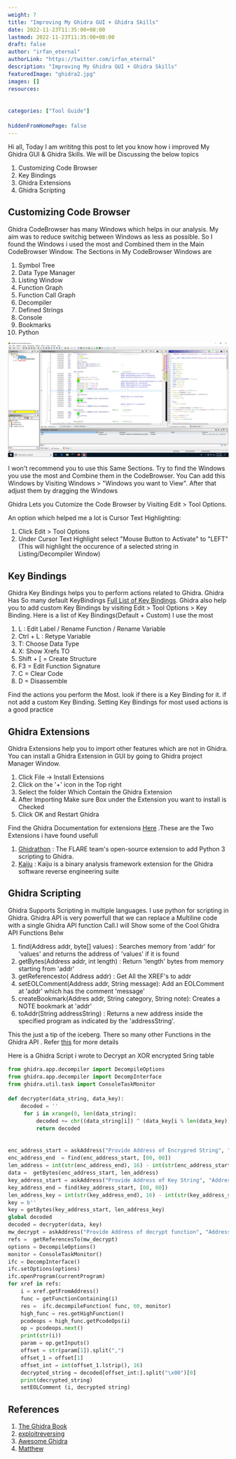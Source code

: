 ```yaml
---
weight: 7
title: "Improving My Ghidra GUI + Ghidra Skills"
date: 2022-11-23T11:35:00+08:00
lastmod: 2022-11-23T11:35:00+08:00
draft: false
author: "irfan_eternal"
authorLink: "https://twitter.com/irfan_eternal"
description: "Improving My Ghidra GUI + Ghidra Skills"
featuredImage: "ghidra2.jpg"
images: []
resources:


categories: ["Tool Guide"]

hiddenFromHomePage: false
---
```



Hi all, Today I am writitng this post to let you know how i improved  My Ghidra GUI & Ghidra Skills. We will be  Discussing the below topics

1) Customizing Code Browser
2) Key Bindings
3) Ghidra Extensions
4) Ghidra Scripting

## Customizing Code Browser

Ghidra CodeBrowser has many Windows which helps in our analysis. My aim was to reduce switchig between Windows as less as possible. So I found the Windows i used the most and Combined them in the Main CodeBrowser Window.
The Sections in My CodeBrowser Windows are

1) Symbol Tree
2) Data Type Manager
3) Listing Window
4) Function Graph
5) Function Call Graph
6) Decompiler
7) Defined Strings
8) Console
9) Bookmarks
10) Python

<img src="codeBrowser.png" alt="code Browser"/>

I won't recommend you to use this Same Sections. Try to find the Windows you use the most and Combine them in the CodeBrowser. You Can add this Windows by Visiting Windows > "Windows you want to View". After that adjust them by dragging the Windows

Ghidra Lets you Cutomize the Code Browser by Visiting Edit > Tool Options.


An option which helped me a lot is Cursor Text Highlighting: 
1) Click Edit > Tool Options 
2) Under  Cursor Text Highlight select "Mouse Button to Activate" to  "LEFT" (This will highlight the occurence of a selected string in Listing/Decompiler Window)

## Key Bindings

Ghidra Key Bindings helps you to perform actions related to Ghidra. Ghidra Has So many default KeyBindings [Full List of Key Bindings](https://ghidra-sre.org/CheatSheet.html). Ghidra also help you to add custom Key Bindings by visiting Edit > Tool Options > Key Binding.
Here is a list of Key Bindings(Default + Custom) I use the most
1) L : Edit Label / Rename Function / Rename Variable
2) Ctrl + L : Retype Variable
3) T: Choose Data Type
4) X: Show Xrefs TO
5) Shift + [ = Create Structure
6) F3 = Edit Function Signature
7) C = Clear Code
8) D = Disassemble

Find the actions you perform the Most. look if there is a Key Binding for it. if not add a custom Key Binding. Setting Key Bindings for most used actions is a good practice


## Ghidra Extensions

Ghidra Extensions help you to import other features which are not in Ghidra. You can install a Ghidra Extension in GUI by going to Ghidra project Manager Window.
1) Click File → Install Extensions 
2) Click on the '+' icon in the Top right 
3) Select the folder Which Contain the Ghidra Extension 
4) After Importing Make sure Box under the Extension you want to install is Checked 
5) Click OK and Restart Ghidra

Find the Ghidra Documentation for extensions [Here](https://ghidra-sre.org/InstallationGuide.html#Extensions) .These are the Two Extensions i have found usefull

1) [Ghidrathon](https://github.com/mandiant/Ghidrathon) : The FLARE team's open-source extension to add Python 3 scripting to Ghidra.
2) [Kaiju](https://github.com/certcc/kaiju) :  Kaiju is a binary analysis framework extension for the Ghidra software reverse engineering suite

## Ghidra Scripting

Ghidra Supports Scripting in multiple languages. I use python for scripting in Ghidra. Ghidra API is very powerfull that we can replace a Multiline code with a single Ghidra API function Call.I will Show some of the Cool Ghidra API Functions Belw

1) find(Address addr, byte[] values) : Searches memory from 'addr' for 'values' and returns the address of 'values' if it is found
2) getBytes(Address addr, int length) : Return 'length' bytes from memory starting from 'addr'
3) getReferencesto( Address addr) : Get All the XREF's to addr
4) setEOLComment(Address addr, String message): Add an EOLComment at 'addr' which has the comment 'message'
5) createBookmark(Addres addr, String category, String note): Creates a NOTE bookmark at 'addr'
6) toAddr​(String addressString)	: Returns a new address inside the specified program as indicated by the 'addressString'.


This the just a tip of the iceberg. There so many other Functions in the Ghidra API . Refer [this](https://ghidra.re/ghidra_docs/api/ghidra/program/flatapi/FlatProgramAPI.html) for more details

Here is a Ghidra Script i wrote to Decrypt an XOR encrypted Sring table

```python
from ghidra.app.decompiler import DecompileOptions
from ghidra.app.decompiler import DecompInterface
from ghidra.util.task import ConsoleTaskMonitor

def decrypter(data_string, data_key):
    decoded = ''
     for i in xrange(0, len(data_string):
         decoded += chr((data_string[i]) ^ (data_key[i % len(data_key)]))
         return decoded


enc_address_start = askAddress("Provide Address of Encrypred String", "Address")
enc_address_end  = find(enc_address_start, [00, 00]) 
len_address = int(str(enc_address_end), 16) - int(str(enc_address_start), 16)
data =  getBytes(enc_address_start, len_address) 
key_address_start = askAddress("Provide Address of Key String", "Address")
key_address_end = find(key_address_start, [00, 00])
len_address_key = int(str(key_address_end), 16) - int(str(key_address_start), 16) 
key = b''
key = getBytes(key_address_start, len_address_key)
global decoded
decoded = decrypter(data, key)
mw_decrypt = askAddress("Provide Address of decrypt function", "Address")
refs =  getReferencesTo(mw_decrypt)
options = DecompileOptions() 
monitor = ConsoleTaskMonitor()
ifc = DecompInterface() 
ifc.setOptions(options)
ifc.openProgram(currentProgram)
for xref in refs:
    i = xref.getFromAddress()
    func = getFunctionContaining(i)
    res =  ifc.decompileFunction( func, 60, monitor)
    high_func = res.getHighFunction() 
    pcodeops = high_func.getPcodeOps(i)
    op = pcodeops.next() 
    print(str(i))
    param = op.getInputs()
    offset = str(param[1]).split(",")
    offset_1 = offset[1]
    offset_int = int(offset_1.lstrip(), 16) 
    decrypted_string = decoded[offset_int:].split("\x00")[0]
    print(decrypted_string)
    setEOLComment (i, decrypted string)
```

## References
1) [The Ghidra Book](https://www.amazon.com/Ghidra-Book-Definitive-Guide-ebook/dp/B0852N9Y4Q)
2) [exploitreversing](https://exploitreversing.com/2022/02/03/malware-analysis-series-mas-article-2/)
3) [Awesome Ghidra](https://github.com/AllsafeCyberSecurity/awesome-ghidra)
4) [Matthew](https://twitter.com/embee_research)




